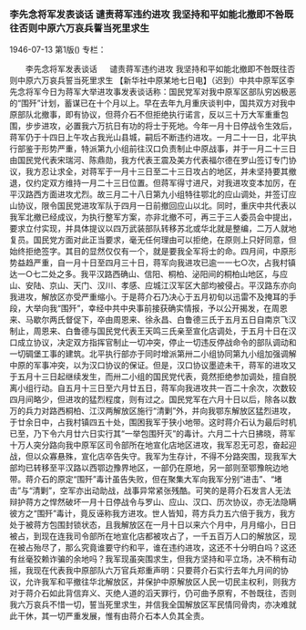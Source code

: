 ### 李先念将军发表谈话  谴责蒋军违约进攻  我坚持和平如能北撤即不咎既往否则中原六万哀兵誓当死里求生

1946-07-13
第1版()
专栏：

　　李先念将军发表谈话
　  谴责蒋军违约进攻
    我坚持和平如能北撤即不咎既往否则中原六万哀兵誓当死里求生
    【新华社中原某地七日电】（迟到）中共中原军区李先念将军今日为蒋军大举进攻事发表谈话称：国民党军对我中原军区部队穷凶极恶的“围歼”计划，蓄谋已在十个月以上。早在去年九月重庆谈判中，国共双方对我中原部队北撤事，即有协议，但蒋介石不但拒绝执行诺言，反以三十万大军重重包围，步步进攻，必置我六万抗日有功的将士于死地。今年一月十日停战令生效后，蒋军仍于十四日上午攻占我光山县城，嗣后不断违约进攻。一月二十一日，北平执行部鉴于形势严重，特派第九小组前往汉口负责制止中原战事，并于一月二十三日由国民党代表宋瑞河、陈鼎勋，我方代表王震及美方代表福尔德在罗山签订专门协议，我方忍让求全，对蒋军于一月十三日至二十三日攻占的地区，并未坚持要其撤退，仅约定双方维持一月二十三日位置。但蒋军得寸进尺，对我进攻变本加厉，在平汉路西方面进攻尤烈。故三月二十八日第九小组特往鄂北的应山调处，并签订应山协议，限令国民党进攻军队于四月一日前撤回应山以北。同时，重庆中共代表以我军北撤已经成议，为执行整军方案，亦非北撤不可，再三于三人委员会中提出，要求立付实现，并具体提议以四万武装部队转移苏北或华北就是整编，二万人就地复员。国民党方面对此正当要求，毫无任何理由可以拒绝，在原则上只好同意，但始终拒绝签字。其目的显然仅仅有一个，就是要我全军将士的命。四月间，中原形势益趋严重，自一月十日至四月三十日，蒋军向我进攻已逾一一七○次，占我村镇达一○七二处之多。我平汉路西确山、信阳、桐柏、泌阳间的桐柏山地区，与应山、安陆、京山、天门、汉川、孝感、应城江汉军区大部均被侵占。平汉路东亦向我进攻，解放区亦受严重缩小。于是蒋介石乃决心于五月初旬以迅雷不及掩耳的手段，大举向我“围歼”，幸经中共中央事前接获确实情报，予以公开揭发，在周恩来、马歇尔两氏督促下，卒由周恩来、徐永昌、白鲁德三氏于五月五日自南京飞汉制止，周恩来、白鲁德与国民党代表王天鸣三氏亲至宣化店调处，于五月十日在汉口成立协议，决定双方指挥官制止一切冲突，停止一切违反停战命令的部队调动和一切碉堡工事的建筑。北平执行部亦于同时增派第卅二小组协同第九小组加强调解中原的军事冲突，以为汉口协议的保证。但是，汉口协议墨迹未干，蒋军的进攻又于五月十三日起继续发生，而卅二小组的国民党代表，竟然拒绝参加调处，擅自脱离小组行动。自五月十三日至六月廿五日，蒋军向我进攻共一百二十余次，次数较四月间略少，但进攻的猛烈程度，则有过之。国民党军在六月十日以后，除各以数万的兵力对路西桐柏、江汉两解放区施行“清剿”外，并向我鄂东解放区猛烈进攻，于廿余日中，占我村镇四五十处，围困我军于狭小地带。这时蒋介石认为最后时机已至，乃下令六月廿六日实行其“一举包围歼灭”的毒计。六月二十六日拂晓，蒋军十万人突分路向我中原军区司令部所在地宣化店地区进攻，我军忍无可忍，奋起迎战，但以众寡悬殊，宣化店卒告失守。我军为生存计，不得不分路突围，现我军大部均已转移至平汉路以西鄂边豫界地区，一部仍在原地，另一部则至鄂豫皖边地带。蒋介石的原定“围歼”毒计虽告失败，但在聚集大军向我军分别“进击”、“堵击”与“清剿”，空军亦出动助战，战事异常紧张残酷。可笑的是蒋介石发言人无法辩护蒋方之悍然破坏一月十日停战令与罗山、应山、汉口、历次协议，亦无法隐瞒彼方之“围歼”毒计，竟反诬称我方进攻。世人皆知，蒋方兵力五六倍于我方，我方处于被蒋方包围封锁状态，且我解放区在一月十日以来六个月中，月月缩小，日日被占，到现在连我司令部所在地宣化店都被攻占了，一千五百万人口的解放区，现在被占殆尽了，那么究竟谁要守约和平，谁在违约进攻，这还不十分明白吗？这还有丝毫狡赖诈骗的余地吗？我军现虽突围求生，但我方坚持和平立场，决不稍有动摇，我现在代表我中原部队六万官兵郑重声明：只要蒋介石实行去年九月间的协议，允许我军和平撤往华北解放区，并保护中原解放区人民一切民主权利，则我方对于蒋介石如此背信弃义、灭绝人道的滔天罪行，仍可曲予原宥，不咎既往，否则我六万哀兵不惜一切，誓当死里求生，并信我全国解放区军民情同骨肉，亦决难就此干休，其一切严重发展，惟有由蒋介石本人负其全责。
